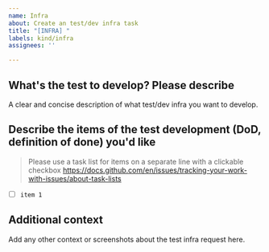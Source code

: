 ```yaml
---
name: Infra
about: Create an test/dev infra task
title: "[INFRA] "
labels: kind/infra
assignees: ''

---
```


## What's the test to develop? Please describe

A clear and concise description of what test/dev infra you want to develop.

## Describe the items of the test development (DoD, definition of done) you'd like
> Please use a task list for items on a separate line with a clickable checkbox https://docs.github.com/en/issues/tracking-your-work-with-issues/about-task-lists

- [ ] `item 1`

## Additional context

Add any other context or screenshots about the test infra request here.
